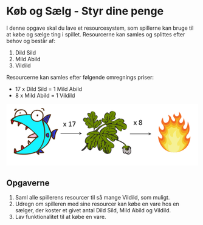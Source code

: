# Køb og Sælg - Styr dine penge

I denne opgave skal du lave et resourcesystem, som spillerne kan bruge til at købe og sælge ting i spillet. Resourcerne kan samles og splittes efter behov og består af:

1. Dild Sild
2. Mild Abild
3. Vildild

Resourcerne kan samles efter følgende omregnings priser:
- 17 x Dild Sild = 1 Mild Abild
- 8 x Mild Abild = 1 Vildild

![Konverteringsrater](images/conversion.png "Konverteringsrater")

## Opgaverne

1. Saml alle spillerens resourcer til så mange Vildild, som muligt.
2. Udregn om spilleren med sine resourcer kan købe en vare hos en sælger, der koster et givet antal Dild Sild, Mild Abild og Vildild.
3. Lav funktionalitet til at købe en vare.